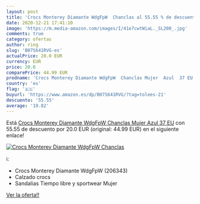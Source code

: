 ```yaml
---
layout: post
title: 'Crocs Monterey Diamante WdgFpW  Chanclas al 55.55 % de descuento'
date: 2020-12-21 17:41:10
image: 'https://m.media-amazon.com/images/I/41e7cwtWiaL._SL200_.jpg'
comments: true
category: ofertas
author: ring
slug: 'B07S641RVG-es'
actualPrice: 20.0 EUR
currency: EUR
price: 20.0
comparePrice: 44.99 EUR
prodname: 'Crocs Monterey Diamante WdgFpW  Chanclas Mujer  Azul  37 EU'
country: 'es'
flag: '🇪🇸'
buyurl: 'https://www.amazon.es/dp/B07S641RVG/?tag=tolees-21'
descuento: '55.55'
average: '19.82'
---
```


Está [Crocs Monterey Diamante WdgFpW  Chanclas Mujer  Azul  37 EU](https://www.amazon.es/dp/B07S641RVG/?tag=tolees-21) con 55.55 de descuento por 20.0 EUR (original: 44.99 EUR) en el siguiente enlace!

[![Crocs Monterey Diamante WdgFpW  Chanclas](https://m.media-amazon.com/images/I/41e7cwtWiaL._SL200_.jpg)](https://www.amazon.es/dp/B07S641RVG/?tag=tolees-21)

ℹ️:

- Crocs Monterey Diamante WdgFpW (206343)
- Calzado crocs
- Sandalias Tiempo libre y sportwear Mujer

[Ver la oferta!!](https://www.amazon.es/dp/B07S641RVG/?tag=tolees-21)
